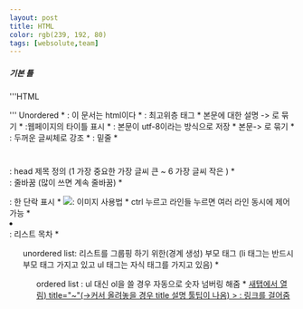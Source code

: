 ```yaml
---
layout: post
title: HTML
color: rgb(239, 192, 80)
tags: [websolute,team]
---
```

##### 기본 틀
'''HTML
<!DOCTYPE html>
<html>
  <head>
      <meta charset="utf-8">
      <title></title>
  </head>
  <body>
  </body>
</html>
'''  
Unordered
* <!doctype html>: 이 문서는 html이다
* <html>: 최고위층 태그 
* 본문에 대한 설명 -> <head> </head>로 묶기
* <title> </title> :웹페이지의 타이틀 표시
* <meta charset="utf-8">: 본문이 utf-8이라는 방식으로 저장
* 본문->  <body> </body>로 묶기
* <strong> </strong> : 두꺼운 글씨체로 강조
* <u> </u> : 밑줄 
* <h1> </h1>: head 제목 정의 (1 가장 중요한 가장 글씨 큰 ~ 6 가장 글씨 작은 )
* <br>: 줄바꿈 (많이 쓰면 계속 줄바꿈)
* <p> </p>: 한 단락 표시
* <img src="~~.jpg" widh="~">: 이미지 사용법
* ctrl 누르고 라인들 누르면 여러 라인 동시에 제어 가능
* <li> </li> : 리스트 목차
* <ul> unordered list: 리스트를 그룹핑 하기 위한(경계 생성) 부모 태그
(li 태그는 반드시 부모 태그 가지고 있고 ul 태그는 자식 태그를 가지고 있음) 
* <ol>ordered list : ul 대신 ol을 쓸 경우 자동으로 숫자 넘버링 해줌
* <a href="(링크)" target="_blank"(-> 새탭에서 열림) title="~"(->커서 올려놓을 경우 title 설명 툴팁이 나옴) > : 링크를 걸어줌
